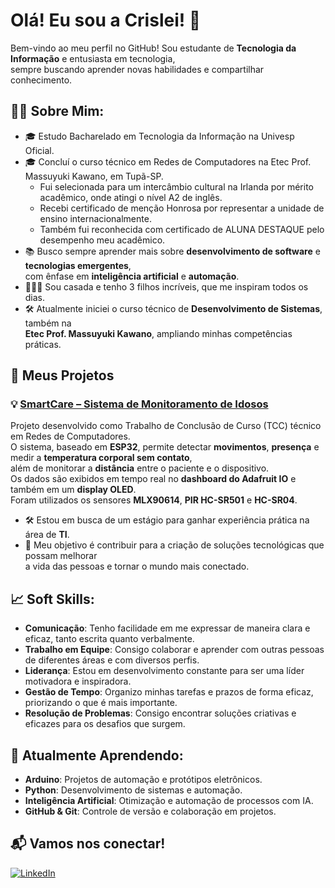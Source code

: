 # Olá! Eu sou a Crislei! 👋

Bem-vindo ao meu perfil no GitHub! Sou estudante de **Tecnologia da Informação** e entusiasta em tecnologia,  
sempre buscando aprender novas habilidades e compartilhar conhecimento.

## 🧑‍💻 Sobre Mim:
- 🎓 Estudo Bacharelado em Tecnologia da Informação na Univesp Oficial.
- 🎓 Concluí o curso técnico em Redes de Computadores na Etec Prof. Massuyuki Kawano, em Tupã-SP.
    - Fui selecionada para um intercâmbio cultural na Irlanda por mérito acadêmico, onde atingi o nível A2 de inglês.
    - Recebi certificado de menção Honrosa por representar a unidade de ensino internacionalmente.
    - Também fui reconhecida com certificado de ALUNA DESTAQUE pelo desempenho meu acadêmico.
- 📚 Busco sempre aprender mais sobre **desenvolvimento de software** e **tecnologias emergentes**,  
  com ênfase em **inteligência artificial** e **automação**.
- 👩‍👧‍👦 Sou casada e tenho 3 filhos incríveis, que me inspiram todos os dias.
- 🛠️ Atualmente iniciei o curso técnico de **Desenvolvimento de Sistemas**, também na  
  **Etec Prof. Massuyuki Kawano**, ampliando minhas competências práticas.

## 🚀 Meus Projetos

### 💡 [SmartCare – Sistema de Monitoramento de Idosos](https://github.com/CrisleiKeliJenuino/SmartCare)  
Projeto desenvolvido como Trabalho de Conclusão de Curso (TCC) técnico em Redes de Computadores.  
O sistema, baseado em **ESP32**, permite detectar **movimentos**, **presença** e medir a **temperatura corporal sem contato**,  
além de monitorar a **distância** entre o paciente e o dispositivo.  
Os dados são exibidos em tempo real no **dashboard do Adafruit IO** e também em um **display OLED**.  
Foram utilizados os sensores **MLX90614**, **PIR HC-SR501** e **HC-SR04**.

- 🛠 Estou em busca de um estágio para ganhar experiência prática na área de **TI**.
- 🎯 Meu objetivo é contribuir para a criação de soluções tecnológicas que possam melhorar  
  a vida das pessoas e tornar o mundo mais conectado.

## 📈 Soft Skills:
- **Comunicação**: Tenho facilidade em me expressar de maneira clara e eficaz, tanto escrita quanto verbalmente.
- **Trabalho em Equipe**: Consigo colaborar e aprender com outras pessoas de diferentes áreas e com diversos perfis.
- **Liderança**: Estou em desenvolvimento constante para ser uma líder motivadora e inspiradora.
- **Gestão de Tempo**: Organizo minhas tarefas e prazos de forma eficaz, priorizando o que é mais importante.
- **Resolução de Problemas**: Consigo encontrar soluções criativas e eficazes para os desafios que surgem.

## 🌱 Atualmente Aprendendo:
- **Arduino**: Projetos de automação e protótipos eletrônicos.
- **Python**: Desenvolvimento de sistemas e automação.
- **Inteligência Artificial**: Otimização e automação de processos com IA.
- **GitHub & Git**: Controle de versão e colaboração em projetos.

## 📬 Vamos nos conectar!
[![LinkedIn](https://img.shields.io/badge/LinkedIn-Crislei%20Jenuino-blue?style=for-the-badge&logo=linkedin&logoColor=white)](https://www.linkedin.com/in/crislei-jenuino-b3407734a/)
